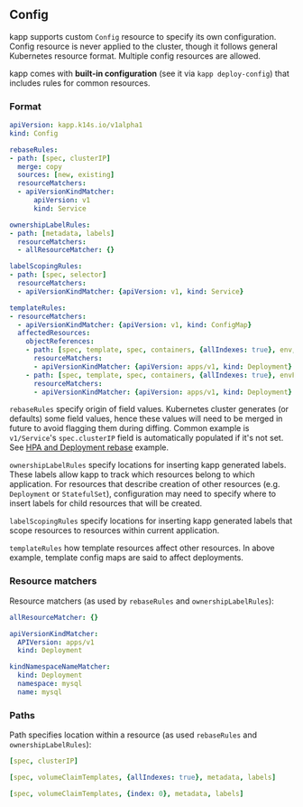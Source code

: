## Config

kapp supports custom `Config` resource to specify its own configuration. Config resource is never applied to the cluster, though it follows general Kubernetes resource format. Multiple config resources are allowed.

kapp comes with __built-in configuration__ (see it via `kapp deploy-config`) that includes rules for common resources.

### Format

```yaml
apiVersion: kapp.k14s.io/v1alpha1
kind: Config

rebaseRules:
- path: [spec, clusterIP]
  merge: copy
  sources: [new, existing]
  resourceMatchers:
  - apiVersionKindMatcher:
      apiVersion: v1
      kind: Service

ownershipLabelRules:
- path: [metadata, labels]
  resourceMatchers:
  - allResourceMatcher: {}

labelScopingRules:
- path: [spec, selector]
  resourceMatchers:
  - apiVersionKindMatcher: {apiVersion: v1, kind: Service}

templateRules:
- resourceMatchers:
  - apiVersionKindMatcher: {apiVersion: v1, kind: ConfigMap}
  affectedResources:
    objectReferences:
    - path: [spec, template, spec, containers, {allIndexes: true}, env, {allIndexes: true}, valueFrom, configMapKeyRef]
      resourceMatchers:
      - apiVersionKindMatcher: {apiVersion: apps/v1, kind: Deployment}
    - path: [spec, template, spec, containers, {allIndexes: true}, envFrom, {allIndexes: true}, configMapRef]
      resourceMatchers:
      - apiVersionKindMatcher: {apiVersion: apps/v1, kind: Deployment}
```

`rebaseRules` specify origin of field values. Kubernetes cluster generates (or defaults) some field values, hence these values will need to be merged in future to avoid flagging them during diffing. Common example is `v1/Service`'s `spec.clusterIP` field is automatically populated if it's not set. See [HPA and Deployment rebase](hpa-deployment-rebase.md) example.

`ownershipLabelRules` specify locations for inserting kapp generated labels. These labels allow kapp to track which resources belong to which application. For resources that describe creation of other resources (e.g. `Deployment` or `StatefulSet`), configuration may need to specify where to insert labels for child resources that will be created.

`labelScopingRules` specify locations for inserting kapp generated labels that scope resources to resources within current application.

`templateRules` how template resources affect other resources. In above example, template config maps are said to affect deployments.

### Resource matchers

Resource matchers (as used by `rebaseRules` and `ownershipLabelRules`):

```yaml
allResourceMatcher: {}
```

```yaml
apiVersionKindMatcher:
  APIVersion: apps/v1
  kind: Deployment
```

```yaml
kindNamespaceNameMatcher:
  kind: Deployment
  namespace: mysql
  name: mysql
```

### Paths

Path specifies location within a resource (as used `rebaseRules` and `ownershipLabelRules`):

```yaml
[spec, clusterIP]
```

```yaml
[spec, volumeClaimTemplates, {allIndexes: true}, metadata, labels]
```

```yaml
[spec, volumeClaimTemplates, {index: 0}, metadata, labels]
```
